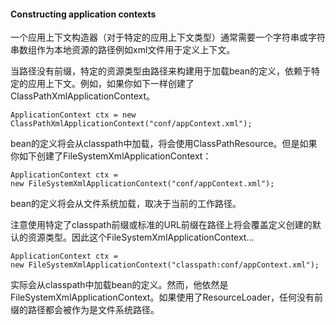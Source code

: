 #### Constructing application contexts

一个应用上下文构造器（对于特定的应用上下文类型）通常需要一个字符串或字符串数组作为本地资源的路径例如xml文件用于定义上下文。

当路径没有前缀，特定的资源类型由路径来构建用于加载bean的定义，依赖于特定的应用上下文。例如，如果你如下一样创建了ClassPathXmlApplicationContext。

```
ApplicationContext ctx = new ClassPathXmlApplicationContext("conf/appContext.xml");
```

bean的定义将会从classpath中加载，将会使用ClassPathResource。但是如果你如下创建了FileSystemXmlApplicationContext：

```
ApplicationContext ctx =
new FileSystemXmlApplicationContext("conf/appContext.xml");
```

bean的定义将会从文件系统加载，取决于当前的工作路径。

注意使用特定了classpath前缀或标准的URL前缀在路径上将会覆盖定义创建的默认的资源类型。因此这个FileSystemXmlApplicationContext…

```
ApplicationContext ctx =
new FileSystemXmlApplicationContext("classpath:conf/appContext.xml");
```

实际会从classpath中加载bean的定义。然而，他依然是FileSystemXmlApplicationContext。如果使用了ResourceLoader，任何没有前缀的路径都会被作为是文件系统路径。



